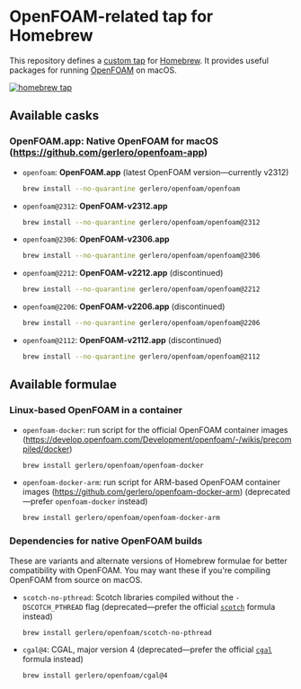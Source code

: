 
# OpenFOAM-related tap for Homebrew

This repository defines a [custom tap](https://docs.brew.sh/Taps) for [Homebrew](https://docs.brew.sh). It provides useful packages for running [OpenFOAM](https://www.openfoam.com) on macOS.

[![homebrew tap](https://img.shields.io/badge/homebrew%20tap-gerlero%2Fopenfoam-informational)](https://docs.brew.sh/Taps)

## Available casks

### OpenFOAM.app: Native OpenFOAM for macOS (https://github.com/gerlero/openfoam-app)

* `openfoam`: **OpenFOAM.app** (latest OpenFOAM version—currently v2312)

    ```bash
    brew install --no-quarantine gerlero/openfoam/openfoam
    ```

* `openfoam@2312`: **OpenFOAM-v2312.app**

    ```bash
    brew install --no-quarantine gerlero/openfoam/openfoam@2312
    ```

* `openfoam@2306`: **OpenFOAM-v2306.app**

    ```bash
    brew install --no-quarantine gerlero/openfoam/openfoam@2306
    ```

* `openfoam@2212`: **OpenFOAM-v2212.app** (discontinued)

    ```bash
    brew install --no-quarantine gerlero/openfoam/openfoam@2212
    ```

* `openfoam@2206`: **OpenFOAM-v2206.app** (discontinued)

    ```bash
    brew install --no-quarantine gerlero/openfoam/openfoam@2206
    ```

* `openfoam@2112`: **OpenFOAM-v2112.app** (discontinued)

    ```bash
    brew install --no-quarantine gerlero/openfoam/openfoam@2112
    ```

## Available formulae

### Linux-based OpenFOAM in a container

* `openfoam-docker`: run script for the official OpenFOAM container images (https://develop.openfoam.com/Development/openfoam/-/wikis/precompiled/docker)

    ```bash
    brew install gerlero/openfoam/openfoam-docker
    ```

* `openfoam-docker-arm`: run script for ARM-based OpenFOAM container images (https://github.com/gerlero/openfoam-docker-arm) (deprecated—prefer `openfoam-docker` instead)
    
    ```bash
    brew install gerlero/openfoam/openfoam-docker-arm
    ```

### Dependencies for native OpenFOAM builds

These are variants and alternate versions of Homebrew formulae for better compatibility with OpenFOAM. You may want these if you're compiling OpenFOAM from source on macOS.

* `scotch-no-pthread`: Scotch libraries compiled without the `-DSCOTCH_PTHREAD` flag (deprecated—prefer the official [`scotch`](https://formulae.brew.sh/formula/scotch) formula instead)

    ```bash
    brew install gerlero/openfoam/scotch-no-pthread
    ```

* `cgal@4`: CGAL, major version 4 (deprecated—prefer the official [`cgal`](https://formulae.brew.sh/formula/cgal) formula instead)

    ```bash
    brew install gerlero/openfoam/cgal@4
    ```
